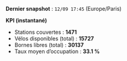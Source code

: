 **Dernier snapshot** : `12/09 17:45` (Europe/Paris)

**KPI (instantané)**

- Stations couvertes : **1471**
- Vélos disponibles (total) : **15727**
- Bornes libres (total) : **30137**
- Taux moyen d’occupation : **33.1 %**
